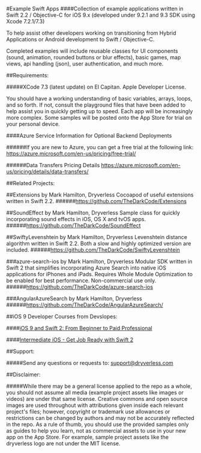 #Example Swift Apps
####Collection of example applications written in Swift 2.2 / Objective-C for iOS 9.x (developed under 9.2.1 and 9.3 SDK using Xcode 7.2.1/7.3)

To help assist other developers working on transitioning from Hybrid Applications or Android development to Swift / Objective-C.

Completed examples will include reusable classes for UI components (sound, animation, rounded buttons or blur effects), basic games, map views, api handling (json), user authentication, and much more.

##Requirements: 

#####XCode 7.3 (latest update) on El Capitan. Apple Developer License.

You should have a working understanding of basic variables, arrays, loops, and so forth. If not, consult the playground files that have been added to help assist you in quickly getting up to speed. Each app will be increasingly more complex. Some samples will be posted onto the App Store for trial on your personal device.

####Azure Service Information for Optional Backend Deployments

######If you are new to Azure, you can get a free trial at the following link: 
https://azure.microsoft.com/en-us/pricing/free-trial/

######Data Transfers Pricing Details
https://azure.microsoft.com/en-us/pricing/details/data-transfers/

##Related Projects:

##Extensions by Mark Hamilton, Dryverless
Cocoapod of useful extensions written in Swift 2.2.
######https://github.com/TheDarkCode/Extensions

##SoundEffect by Mark Hamilton, Dryverless
Sample class for quickly incorporating sound effects in iOS, OS X and tvOS apps.
######https://github.com/TheDarkCode/SoundEffect

##SwiftyLevenshtein by Mark Hamilton, Dryverless
Levenshtein distance algorithm written in Swift 2.2. Both a slow and highly optimized version are included.
######https://github.com/TheDarkCode/SwiftyLevenshtein

###azure-search-ios by Mark Hamilton, Dryverless
Modular SDK written in Swift 2 that simplifies incorporating Azure Search into native iOS applications for iPhones and iPads. Requires Whole Module Optimization to be enabled for best performance. Non-commercial use only.
######https://github.com/TheDarkCode/azure-search-ios

###AngularAzureSearch by Mark Hamilton, Dryverless
######https://github.com/TheDarkCode/AngularAzureSearch/

##iOS 9 Developer Courses from Devslopes:

####[iOS 9 and Swift 2: From Beginner to Paid Professional](https://www.udemy.com/ios9-swift/?couponCode=COMMUNITY)

####[Intermediate iOS - Get Job Ready with Swift 2](https://www.udemy.com/intermediate-ios/?couponCode=COMMUNITY)

##Support:

#####Send any questions or requests to: support@dryverless.com

##Disclaimer:

#####While there may be a general license applied to the repo as a whole, you should not assume all media (example project assets like images or videos) are under that same license. Creative commons and open source images are used throughout with attributions given inside each relevant project's files; however, copyright or trademark use allowances or restrictions can be changed by authors and may not be accurately reflected in the repo. As a rule of thumb, you should use the provided samples only as guides to help you learn, not as commercial assets to use in your new app on the App Store. For example, sample project assets like the dryverless logo are not under the MIT license.
